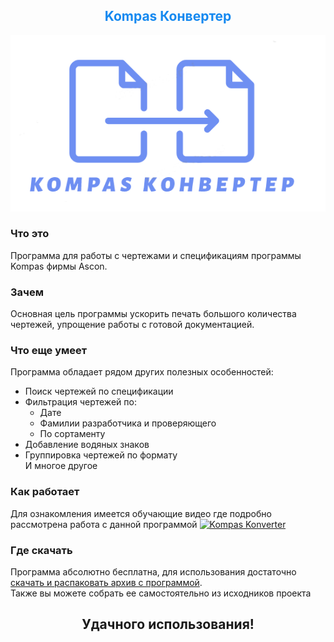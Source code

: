 <h2 align="center" style="color:#1589F0"> Kompas Конвертер </h2>

<div style="text-align:center"><img src="https://raw.githubusercontent.com/range-kun/Kompas_draw_merger/master/img/logo.png" /></div>

### Что это
Программа для работы с чертежами и спецификациям программы Kompas фирмы Ascon.

### Зачем
Основная цель программы ускорить печать большого количества чертежей, упрощение работы с готовой документацией.

### Что еще умеет
Программа обладает рядом других полезных особенностей:
- Поиск чертежей по спецификации
- Фильтрация чертежей по:
    - Дате
    - Фамилии разработчика и проверяющего
    - По сортаменту
- Добавление водяных знаков
- Группировка чертежей по формату <br/>
И многое другое

### Как работает
Для ознакомления имеется обучающие видео где подробно рассмотрена работа с данной программой
[![Kompas Konverter](https://i.imgur.com/rW3vxOz.png)](https://www.youtube.com/watch?v=L_o0YrXBaFo&lc=UgyYi5aTZ89lFSYcEo14AaABAg )

### Где скачать
Программа абсолютно бесплатна, для использования достаточно [скачать и распаковать архив c программой](https://disk.yandex.ru/d/GszPcW77Hj9H5w).<br/>
Также вы можете собрать ее самостоятельно из исходников проекта

<h2 align="center"> Удачного использования! </h2>
